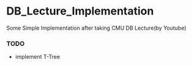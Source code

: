 # DB_Lecture_Implementation
Some Simple Implementation after taking CMU DB Lecture(by Youtube)

### TODO
- implement T-Tree
